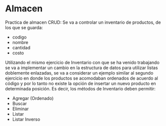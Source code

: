 # Almacen
Practica de almacen CRUD:
Se va a controlar un inventario de productos, de los que se guarda: 
 - codigo
 - nombre
 - cantidad
 - costo

Utilizando el mismo ejercicio de Inventario con que se ha venido trabajando se va a implementar un cambio en la estructura de datos para utilizar listas doblemente enlazadas, se va a considerar un ejemplo similar al segundo ejercicio en donde los productos se acomodaban ordenados de acuerdo al código y por lo tanto no existe la opción de insertar un nuevo producto en determinada posición.
Es decir, los métodos de Inventario deben permitir:
 - Agregar (Ordenado)
 - Buscar
 - Eliminar
 - Listar
 - Listar Inverso
